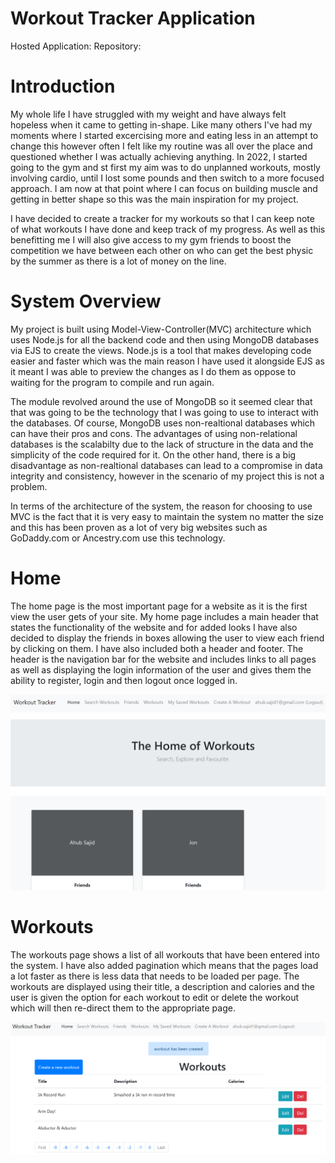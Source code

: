# Workout Tracker Application
Hosted Application:
Repository:

# Introduction
My whole life I have struggled with my weight and have always felt hopeless when it came to getting in-shape. Like many others I've had my moments where I started excercising more and eating less in an attempt to change this however often I felt like my routine was all over the place and questioned whether I was actually achieving anything. In 2022, I started going to the gym and st first my aim was to do unplanned workouts, mostly involving cardio, until I lost some pounds and then switch to a more focused approach. I am now at that point where I can focus on building muscle and getting in better shape so this was the main inspiration for my project.

I have decided to create a tracker for my workouts so that I can keep note of what workouts I have done and keep track of my progress. As well as this benefitting me I will also give access to my gym friends to boost the competition we have between each other on who can get the best physic by the summer as there is a lot of money on the line.


# System Overview
My project is built using Model-View-Controller(MVC) architecture which uses Node.js for all the backend code and then using MongoDB databases via EJS to create the views. Node.js is a tool that makes developing code easier and faster which was the main reason I have used it alongside EJS as it meant I was able to preview the changes as I do them as oppose to waiting for the program to compile and run again. 

The module revolved around the use of MongoDB so it seemed clear that that was going to be the technology that I was going to use to interact with the databases. Of course, MongoDB uses non-realtional databases which can have their pros and cons. The advantages of using non-relational databases is the scalabilty due to the lack of structure in the data and the simplicity of the code required for it. On the other hand, there is a big disadvantage as non-realtional databases can lead to a compromise in data integrity and consistency, however in the scenario of my project this is not a problem.

In terms of the architecture of the system, the reason for choosing to use MVC is the fact that it is very easy to maintain the system no matter the size and this has been proven as a lot of very big websites such as GoDaddy.com or Ancestry.com use this technology.

# Home
The home page is the most important page for a website as it is the first view the user gets of your site. My home page includes a main header that states the functionality of the website and for added looks I have also decided to display the friends in boxes allowing the user to view each friend by clicking on them. I have also included both a header and footer. The header is the navigation bar for the website and includes links to all pages as well as displaying the login information of the user and gives them the ability to register, login and then logout once logged in.

![Home](./public/images/Home.PNG)

# Workouts
The workouts page shows a list of all workouts that have been entered into the system. I have also added pagination which means that the pages load a lot faster as there is less data that needs to be loaded per page.
The workouts are displayed using their title, a description and calories and the user is given the option for each workout to edit or delete the workout which will then re-direct them to the appropriate page.

![Workouts](./public/images/WorkoutPage.PNG)



